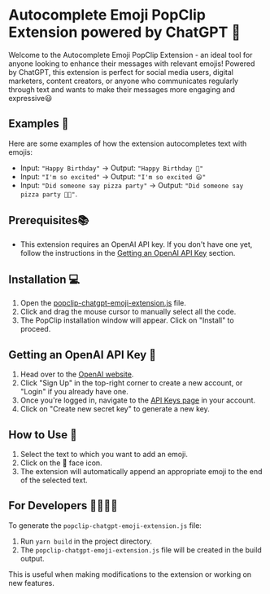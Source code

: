 # Autocomplete Emoji PopClip Extension powered by ChatGPT 🤖

Welcome to the Autocomplete Emoji PopClip Extension - an ideal tool for anyone looking to enhance their messages with relevant emojis! Powered by ChatGPT, this extension is perfect for social media users, digital marketers, content creators, or anyone who communicates regularly through text and wants to make their messages more engaging and expressive😃

## Examples 📖

Here are some examples of how the extension autocompletes text with emojis:

- Input: `"Happy Birthday"` -> Output: `"Happy Birthday 🎂"`
- Input: `"I'm so excited"` -> Output: `"I'm so excited 😃"`
- Input: `"Did someone say pizza party"` -> Output: `"Did someone say pizza party 🍕🎉"`.

## Prerequisites📚

- This extension requires an OpenAI API key. If you don't have one yet, follow the instructions in the [Getting an OpenAI API Key](#getting-an-openai-api-key) section.

## Installation 💻

1. Open the [popclip-chatgpt-emoji-extension.js](./popclip-chatgpt-emoji-extension.js) file.
2. Click and drag the mouse cursor to manually select all the code.
3. The PopClip installation window will appear. Click on "Install" to proceed.

## Getting an OpenAI API Key 🔑

1. Head over to the [OpenAI website](https://platform.openai.com/).
2. Click "Sign Up" in the top-right corner to create a new account, or "Login" if you already have one.
3. Once you're logged in, navigate to the [API Keys page](https://platform.openai.com/account/api-keys) in your account.
4. Click on "Create new secret key" to generate a new key.

## How to Use 📝

1. Select the text to which you want to add an emoji.
2. Click on the 🙂 face icon.
3. The extension will automatically append an appropriate emoji to the end of the selected text.

## For Developers 👩‍💻👨‍💻

To generate the `popclip-chatgpt-emoji-extension.js` file:

1. Run `yarn build` in the project directory.
2. The `popclip-chatgpt-emoji-extension.js` file will be created in the build output.

This is useful when making modifications to the extension or working on new features.
